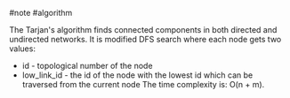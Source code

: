#note #algorithm 

The Tarjan's algorithm finds connected components in both directed and undirected networks. It is modified DFS search where each node gets two values:
- id - topological number of the node
- low_link_id - the id of the node with the lowest id which can be traversed from the current node
The time complexity is: O(n + m).